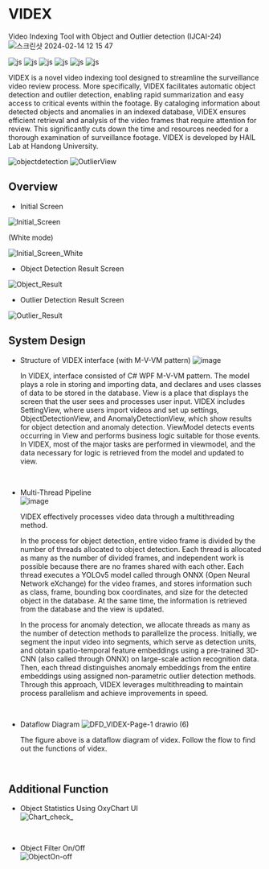 # VIDEX
Video Indexing Tool with Object and Outlier detection (IJCAI-24)
![스크린샷 2024-02-14 12 15 47](https://github.com/nth221/videx/assets/64348852/bee72b86-5916-4980-9834-c460de7a00a1)

![js](https://img.shields.io/badge/C%23-239120?style=for-the-badge&logo=c-sharp&logoColor=white)
![js](https://img.shields.io/badge/.NET-5C2D91?style=for-the-badge&logo=.net&logoColor=white)
![js](https://img.shields.io/badge/Python-14354C?style=for-the-badge&logo=python&logoColor=white)
![js](https://img.shields.io/badge/PyTorch-EE4C2C?style=for-the-badge&logo=pytorch&logoColor=white)
![js](https://img.shields.io/badge/SQLite-07405E?style=for-the-badge&logo=sqlite&logoColor=white)
![js](https://img.shields.io/badge/Visual_Studio-5C2D91?style=for-the-badge&logo=visual%20studio&logoColor=white)


VIDEX is a novel video indexing tool designed to streamline the surveillance video review process. More specifically, VIDEX facilitates automatic object detection and outlier detection, enabling rapid summarization and easy access to critical events within the footage. By cataloging information about detected objects and anomalies in an indexed database, VIDEX ensures efficient retrieval and analysis of the video frames that require attention for review. This significantly cuts down the time and resources needed for a thorough examination of surveillance footage. VIDEX is developed by HAIL Lab at Handong University.
</br>

![objectdetection](https://github.com/nth221/videx/assets/125935704/15b849bf-19e9-4448-b88a-63c2f428044b)
![OutlierView](https://github.com/nth221/videx/assets/125935704/f66e0013-476c-40d4-bd8d-870351addacd)



## Overview

- Initial Screen

![Initial_Screen](https://github.com/nth221/videx/assets/125935704/592af790-275a-4154-a6ce-401a6bb0803e)

(White mode)  

![Initial_Screen_White](https://github.com/nth221/videx/assets/125935704/f1ff86c4-583f-4c3a-acc2-ad315f379605)


- Object Detection Result Screen

![Object_Result](https://github.com/nth221/videx/assets/125935704/2fe02f1a-c315-47ae-88e6-7673111c8a09)


- Outlier Detection Result Screen

![Outlier_Result](https://github.com/nth221/videx/assets/125935704/ac737543-b85d-4bd0-9ad5-bad381bb5b7f)





## System Design

- Structure of VIDEX interface (with M-V-VM pattern)
![image](https://github.com/nth221/videx/assets/64348852/8fd4c014-51bb-41de-ac8c-70e2bcf9cd3f)

  In VIDEX, interface consisted of C# WPF M-V-VM pattern. The model plays a role in storing and importing data, and declares and uses classes of data to be stored in the database. View is a place that displays the screen that the user sees and processes user input. VIDEX includes SettingView, where users import videos and set up settings, ObjectDetectionView, and AnomalyDetectionView, which show results for object detection and anomaly detection. ViewModel detects events occurring in View and performs business logic suitable for those events. In VIDEX, most of the major tasks are performed in viewmodel, and the data necessary for logic is retrieved from the model and updated to view. 

</br>

- Multi-Thread Pipeline     
![image](https://github.com/nth221/videx/assets/64348852/d49d0a61-2f4e-4a9e-b7f3-5e394660ec80)


  VIDEX effectively processes video data through a multithreading method. 

  In the process for object detection, entire video frame is divided by the number of threads allocated to object detection. Each thread is allocated as many as the number of divided frames, and independent work is possible because there are no frames shared with each other. Each thread executes a YOLOv5 model called through ONNX (Open Neural Network eXchange) for the video frames, and stores information such as class, frame, bounding box coordinates, and size for the detected object in the database. At the same time, the information is retrieved from the database and the view is updated.

  In the process for anomaly detection, we allocate threads as many as the number of detection methods to parallelize the process. Initially, we segment the input video into segments, which serve as detection units, and obtain spatio-temporal feature embeddings using a pre-trained 3D-CNN (also called through ONNX) on large-scale action recognition data. Then, each thread distinguishes anomaly embeddings from the entire embeddings using assigned non-parametric outlier detection methods. Through this approach, VIDEX leverages multithreading to maintain process parallelism and achieve improvements in speed.

</br>

- Dataflow Diagram
![DFD_VIDEX-Page-1 drawio (6)](https://github.com/nth221/videx/assets/64348852/5f48ef87-811f-4e09-a813-3875a4a2e3db)


  The figure above is a dataflow diagram of videx. Follow the flow to find out the functions of videx.

</br>



## Additional Function

- Object Statistics Using OxyChart UI  
![Chart_check_](https://github.com/nth221/videx/assets/125935704/afaef400-d67a-4b85-9a78-f21959f7e829)
</br>

- Object Filter On/Off  
![ObjectOn-off](https://github.com/nth221/videx/assets/125935704/0afa0559-1ddd-415f-8fee-44556bf022b5)

</br>



